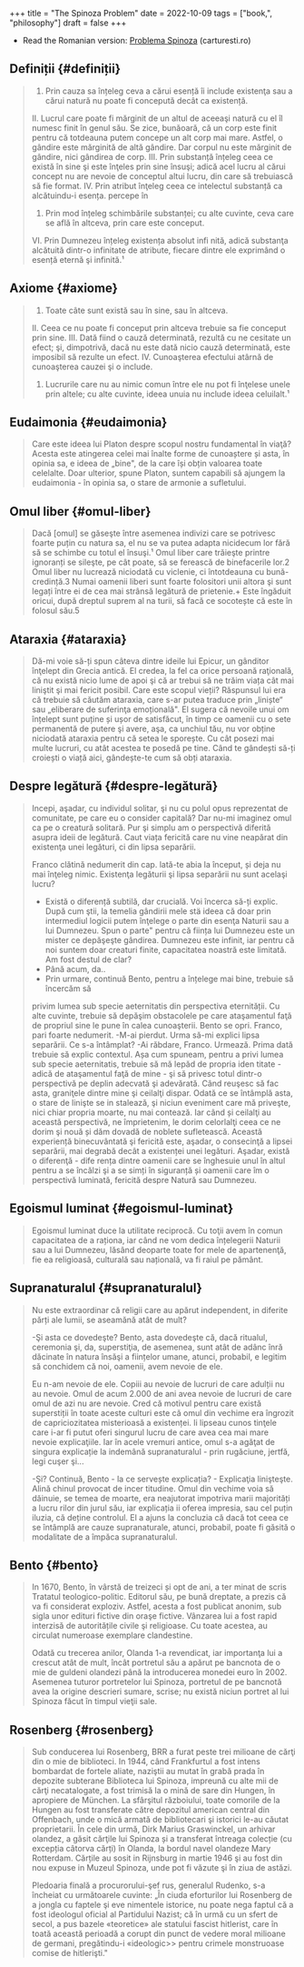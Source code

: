 +++
title = "The Spinoza Problem"
date = 2022-10-09
tags = ["book,", "philosophy"]
draft = false
+++

-   Read the Romanian version: [Problema Spinoza](https://carturesti.ro/carte/problema-spinoza-1605396441?t=a_related&p=1) (carturesti.ro)


## Definiții {#definiții}

> 1.  Prin cauza sa înțeleg ceva a cărui esență îi include existenţa sau a cărui
>     natură nu poate fi concepută decât ca existență.
>
> II. Lucrul care poate fi mărginit de un altul de aceeaşi natură cu el îl numesc
> finit în genul său. Se zice, bunăoară, că un corp este finit pentru că totdeauna
> putem concepe un alt corp mai mare. Astfel, o gândire este mărginită de altă
> gândire. Dar corpul nu este mărginit de gândire, nici gândirea de corp. III.
> Prin substanță înțeleg ceea ce există în sine şi este înţeles prin sine însuşi;
> adică acel lucru al cărui concept nu are nevoie de conceptul altui lucru, din
> care să trebuiască să fie format. IV. Prin atribut înţeleg ceea ce intelectul
> substanță ca alcătuindu-i esența. percepe în
>
> 1.  Prin mod înțeleg schimbările substanței; cu alte cuvinte, ceva care se află
>     în altceva, prin care este conceput.
>
> VI. Prin Dumnezeu înțeleg existența absolut infi nită, adică substanţa alcătuită
> dintr-o infinitate de atribute, fiecare dintre ele exprimând o esență eternă şi
> infinită.¹


## Axiome {#axiome}

> 1.  Toate câte sunt există sau în sine, sau în altceva.
>
> II. Ceea ce nu poate fi conceput prin altceva trebuie sa fie conceput prin sine.
> III. Dată fiind o cauză determinată, rezultă cu ne cesitate un efect; şi,
> dimpotrivă, dacă nu este dată nicio cauză determinată, este imposibil să rezulte
> un efect. IV. Cunoaşterea efectului atârnă de cunoaşterea cauzei şi o include.
>
> 1.  Lucrurile care nu au nimic comun între ele nu pot fi înţelese unele prin
>     altele; cu alte cuvinte, ideea unuia nu include ideea celuilalt.¹


## Eudaimonia {#eudaimonia}

> Care este ideea lui Platon despre scopul nostru fundamental în viaţă? Acesta
> este atingerea celei mai înalte forme de cunoaștere și asta, în opinia sa, e
> ideea de „bine", de la care își obțin valoarea toate celelalte. Doar ulterior,
> spune Platon, suntem capabili să ajungem la eudaimonia - în opinia sa, o stare
> de armonie a sufletului.


## Omul liber {#omul-liber}

> Dacă [omul] se găseşte între asemenea indivizi care se potrivesc foarte puțin cu
> natura sa, el nu se va putea adapta nicidecum lor fără să se schimbe cu totul el
> însuşi.¹ Omul liber care trăieşte printre ignoranți se sileşte, pe cât poate, să
> se ferească de binefacerile lor.2 Omul liber nu lucrează niciodată cu viclenie,
> ci întotdeauna cu bună-credință.3 Numai oamenii liberi sunt foarte folositori
> unii altora şi sunt legați între ei de cea mai strânsă legătură de prietenie.+
> Este îngăduit oricui, după dreptul suprem al na turii, să facă ce socotește că
> este în folosul său.5


## Ataraxia {#ataraxia}

> Dă-mi voie să-ți spun câteva dintre ideile lui Epicur, un gânditor înţelept din
> Grecia antică. El credea, la fel ca orice persoană raţională, că nu există nicio
> lume de apoi şi că ar trebui să ne trăim viața cât mai liniştit şi mai fericit
> posibil. Care este scopul vieții? Răspunsul lui era că trebuie să căutăm
> ataraxia, care s-ar putea traduce prin „liniște“ sau „eliberare de suferinţa
> emoțională". El sugera că nevoile unui om înțelept sunt puține și ușor de
> satisfăcut, în timp ce oamenii cu o sete permanentă de putere şi avere, aşa, ca
> unchiul tău, nu vor obține niciodată ataraxia pentru că setea le sporește. Cu
> cât posezi mai multe lucruri, cu atât acestea te posedă pe tine. Când te
> gândești să-ți croiești o viață aici, gândește-te cum să obți ataraxia.


## Despre legătură {#despre-legătură}

> Incepi, aşadar, cu individul solitar, şi nu cu polul opus reprezentat de comunitate, pe care eu o consider capitală? Dar nu-mi imaginez omul ca pe o creatură solitară. Pur şi simplu am o perspectivă diferită asupra ideii de legătură. Caut viața fericită care nu vine neapărat din existenţa unei legături, ci din lipsa separării.
>
> Franco clătină nedumerit din cap. lată-te abia la început, și deja nu mai înţeleg nimic. Existenţa legăturii şi lipsa separării nu sunt acelaşi lucru?
>
> -   Există o diferență subtilă, dar crucială. Voi încerca să-ți explic. După cum
>     ştii, la temelia gândirii mele stä ideea că doar prin intermediul logicii
>     putem înţelege o parte din esenţa Naturii sau a lui Dumnezeu. Spun o parte"
>     pentru că ființa lui Dumnezeu este un mister ce depăşeşte gândirea. Dumnezeu
>     este infinit, iar pentru că noi suntem doar creaturi finite, capacitatea
>     noastră este limitată. Am fost destul de clar?
> -   Până acum, da..
> -   Prin urmare, continuă Bento, pentru a înțelege mai bine, trebuie să încercăm să
>
> privim lumea sub specie aeternitatis din perspectiva eternității. Cu alte
> cuvinte, trebuie să depăşim obstacolele pe care ataşamentul faţă de propriul
> sine le pune în calea cunoaşterii. Bento se opri. Franco, pari foarte nedumerit.
> -M-ai pierdut. Urma să-mi explici lipsa separării. Ce s-a întâmplat? -Ai
> răbdare, Franco. Urmează. Prima dată trebuie să explic contextul. Așa cum
> spuneam, pentru a privi lumea sub specie aeternitatis, trebuie să mă lepăd de
> propria iden titate - adică de ataşamentul faţă de mine - şi să privesc totul
> dintr-o perspectivă pe deplin adecvată şi adevărată. Când reuşesc să fac asta,
> graniţele dintre mine şi ceilalţi dispar. Odată ce se întâmplă asta, o stare de
> linişte se in stalează, şi niciun eveniment care mă priveşte, nici chiar propria
> moarte, nu mai contează. Iar când și ceilalţi au această perspectivă, ne
> împrietenim, le dorim celorlalţi ceea ce ne dorim şi nouă și dăm dovadă de
> noblete sufletească. Această experiență binecuvântată şi fericită este, aşadar,
> o consecinţă a lipsei separării, mai degrabă decât a existenței unei legături.
> Aşadar, există o diferenţă - dife rența dintre oamenii care se înghesuie unul în
> altul pentru a se încălzi şi a se simți în siguranță și oamenii care îm o
> perspectivă luminată, fericită despre Natură sau Dumnezeu.


## Egoismul luminat {#egoismul-luminat}

> Egoismul luminat duce la utilitate reciprocă. Cu toţii avem în comun capacitatea
> de a raționa, iar când ne vom dedica înțelegerii Naturii sau a lui Dumnezeu,
> lăsând deoparte toate for mele de apartenenţă, fie ea religioasă, culturală sau
> națională, va fi raiul pe pământ.


## Supranaturalul {#supranaturalul}

> Nu este extraordinar că religii care au apărut independent, in diferite părți
> ale lumii, se aseamănă atât de mult?
>
> -Şi asta ce dovedeşte? Bento, asta dovedeşte că, dacă ritualul, ceremonia şi,
> da, superstiţia, de asemenea, sunt atât de adânc înră dăcinate în natura însăşi
> a ființelor umane, atunci, probabil, e legitim să conchidem că noi, oamenii,
> avem nevoie de ele.
>
> Eu n-am nevoie de ele. Copiii au nevoie de lucruri de care adulții nu au nevoie.
> Omul de acum 2.000 de ani avea nevoie de lucruri de care omul de azi nu are
> nevoie. Cred că motivul pentru care există superstiții în toate aceste culturi
> este că omul din vechime era îngrozit de capriciozitatea misterioasă a
> existenței. li lipseau cunos tinţele care i-ar fi putut oferi singurul lucru de
> care avea cea mai mare nevoie explicaţiile. Iar în acele vremuri antice, omul
> s-a agăţat de singura explicație la indemână supranaturalul - prin rugăciune,
> jertfă, legi cuşer şi...
>
> -Şi? Continuă, Bento - la ce servește explicația? - Explicaţia linişteşte. Alină
> chinul provocat de incer titudine. Omul din vechime voia să dăinuie, se temea de
> moarte, era neajutorat impotriva marii majorități a lucru rilor din jurul său,
> iar explicația ii oferea impresia, sau cel puțin iluzia, că deține controlul. El
> a ajuns la concluzia că dacă tot ceea ce se întâmplă are cauze supranaturale,
> atunci, probabil, poate fi găsită o modalitate de a împăca supranaturalul.


## Bento {#bento}

> In 1670, Bento, în vârstă de treizeci și opt de ani, a ter minat de scris
> Tratatul teologico-politic. Editorul său, pe bună dreptate, a prezis că va fi
> considerat exploziv. Astfel, acesta a fost publicat anonim, sub sigla unor
> edituri fictive din oraşe fictive. Vânzarea lui a fost rapid interzisă de
> autoritățile civile şi religioase. Cu toate acestea, au circulat numeroase
> exemplare clandestine.
>
> Odată cu trecerea anilor, Olanda 1-a revendicat, iar importanţa lui a crescut
> atât de mult, încât portretul său a apărut pe bancnota de o mie de guldeni
> olandezi până la introducerea monedei euro în 2002. Asemenea tuturor portretelor
> lui Spinoza, portretul de pe bancnotă avea la origine descrieri sumare, scrise;
> nu există niciun portret al lui Spinoza făcut în timpul vieţii sale.


## Rosenberg {#rosenberg}

> Sub conducerea lui Rosenberg, BRR a furat peste trei milioane de cărţi din o mie
> de biblioteci. In 1944, când Frankfurtul a fost intens bombardat de fortele
> aliate, naziştii au mutat în grabă prada în depozite subterane Biblioteca lui
> Spinoza, impreună cu alte mii de cărţi necatalogate, a fost trimisă la o mină de
> sare din Hungen, în apropiere de München. La sfârşitul războiului, toate
> comorile de la Hungen au fost transferate către depozitul american central din
> Offenbach, unde o mică armată de bibliotecari şi istorici le-au căutat
> proprietarii. În cele din urmă, Dirk Marius Graswinckel, un arhivar olandez, a
> găsit cărţile lui Spinoza și a transferat întreaga colecție (cu excepția câtorva
> cărți) în Olanda, la bordul navel olandeze Mary Rotterdam. Cărțile au sosit in
> Rijnsburg in martie 1946 şi au fost din nou expuse in Muzeul Spinoza, unde pot
> fi văzute şi în ziua de astăzi.
>
> Pledoaria finală a procurorului-şef rus, generalul Rudenko, s-a încheiat cu
> următoarele cuvinte: „În ciuda eforturilor lui Rosenberg de a jongla cu faptele
> şi eve nimentele istorice, nu poate nega faptul că a fost ideologul oficial al
> Partidului Nazist; că în urmă cu un sfert de secol, a pus bazele «teoretice» ale
> statului fascist hitlerist, care în toată această perioadă a corupt din punct de
> vedere moral milioane de germani, pregătindu-i «ideologic&gt;&gt; pentru crimele
> monstruoase comise de hitlerişti."
